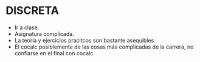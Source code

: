 # DISCRETA
- Ir a clase.
- Asignatura complicada.
- La teoría y ejercicios pracitcos son bastante asequibles
- El cocalc posiblemente de las cosas más complicadas de la carrera, no confiarse en el final con cocalc.
